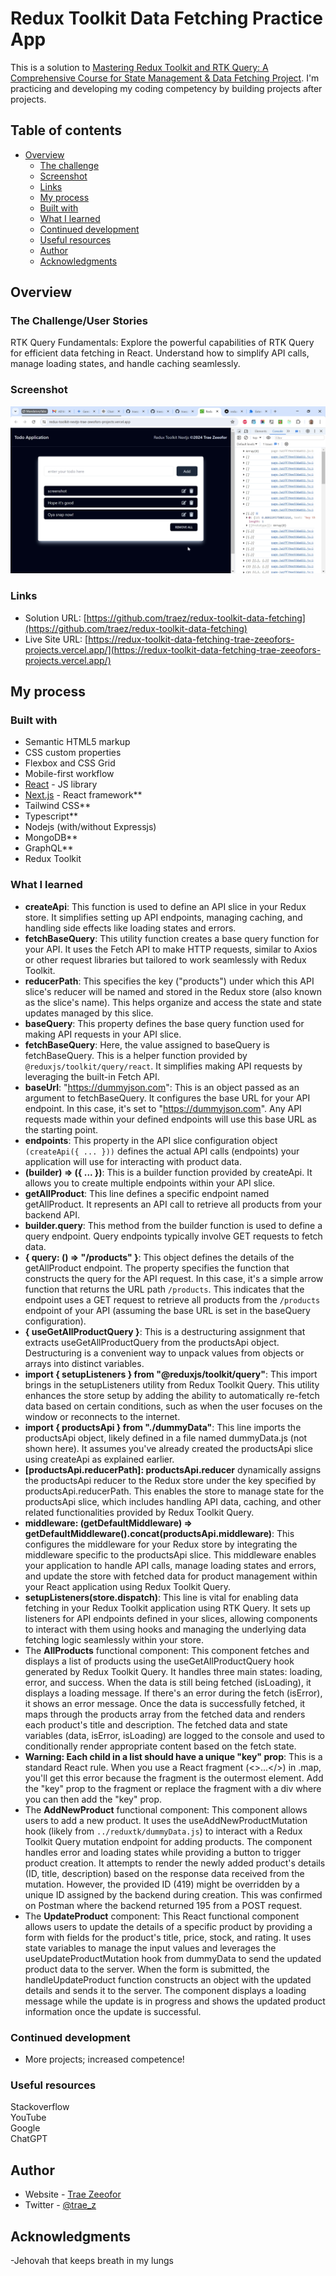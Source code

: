 # Redux Toolkit Data Fetching Practice App

This is a solution to [Mastering Redux Toolkit and RTK Query: A Comprehensive Course for State Management & Data Fetching Project](ttps://www.youtube.com/watch?v=CI8VeG0GI-M&t=157s). I'm practicing and developing my coding competency by building projects after projects.

## Table of contents

- [Overview](#overview)
  - [The challenge](#the-challenge)
  - [Screenshot](#screenshot)
  - [Links](#links)
  - [My process](#my-process)
  - [Built with](#built-with)
  - [What I learned](#what-i-learned)
  - [Continued development](#continued-development)
  - [Useful resources](#useful-resources)
  - [Author](#author)
  - [Acknowledgments](#acknowledgments)

## Overview

### The Challenge/User Stories

RTK Query Fundamentals: Explore the powerful capabilities of RTK Query for efficient data fetching in React. Understand how to simplify API calls, manage loading states, and handle caching seamlessly.

### Screenshot

![](public/screenshot-desktop.png)

### Links

- Solution URL: [https://github.com/traez/redux-toolkit-data-fetching](https://github.com/traez/redux-toolkit-data-fetching)
- Live Site URL: [https://redux-toolkit-data-fetching-trae-zeeofors-projects.vercel.app/](https://redux-toolkit-data-fetching-trae-zeeofors-projects.vercel.app/)

## My process

### Built with

- Semantic HTML5 markup
- CSS custom properties
- Flexbox and CSS Grid
- Mobile-first workflow
- [React](https://reactjs.org/) - JS library
- [Next.js](https://nextjs.org/) - React framework**
- Tailwind CSS**
- Typescript**
- Nodejs (with/without Expressjs)
- MongoDB**  
- GraphQL**    
- Redux Toolkit 

### What I learned
 
- **createApi**: This function is used to define an API slice in your Redux store. It simplifies setting up API endpoints, managing caching, and handling side effects like loading states and errors.
- **fetchBaseQuery**: This utility function creates a base query function for your API. It uses the Fetch API to make HTTP requests, similar to Axios or other request libraries but tailored to work seamlessly with Redux Toolkit. 
- **reducerPath**: This specifies the key ("products") under which this API slice's reducer will be named and stored in the Redux store (also known as the slice's name). This helps organize and access the state and state updates managed by this slice. 
- **baseQuery**: This property defines the base query function used for making API requests in your API slice.  
- **fetchBaseQuery**: Here, the value assigned to baseQuery is fetchBaseQuery. This is a helper function provided by `@reduxjs/toolkit/query/react`. It simplifies making API requests by leveraging the built-in Fetch API. 
- **baseUrl**: "https://dummyjson.com": This is an object passed as an argument to fetchBaseQuery. It configures the base URL for your API endpoint. In this case, it's set to "https://dummyjson.com". Any API requests made within your defined endpoints will use this base URL as the starting point.
- **endpoints**: This property in the API slice configuration object `(createApi({ ... }))` defines the actual API calls (endpoints) your application will use for interacting with product data. 
- **(builder) => ({ ... })**: This is a builder function provided by createApi. It allows you to create multiple endpoints within your API slice.  
- **getAllProduct**: This line defines a specific endpoint named getAllProduct. It represents an API call to retrieve all products from your backend API. 
- **builder.query**: This method from the builder function is used to define a query endpoint. Query endpoints typically involve GET requests to fetch data.
- **{ query: () => "/products" }**: This object defines the details of the getAllProduct endpoint. The property specifies the function that constructs the query for the API request. In this case, it's a simple arrow function that returns the URL path `/products`. This indicates that the endpoint uses a GET request to retrieve all products from the `/products` endpoint of your API (assuming the base URL is set in the baseQuery configuration). 
- **{ useGetAllProductQuery }**: This is a destructuring assignment that extracts useGetAllProductQuery from the productsApi object. Destructuring is a convenient way to unpack values from objects or arrays into distinct variables. 
- **import { setupListeners } from "@reduxjs/toolkit/query"**: This import brings in the setupListeners utility from Redux Toolkit Query. This utility enhances the store setup by adding the ability to automatically re-fetch data based on certain conditions, such as when the user focuses on the window or reconnects to the internet. 
- **import { productsApi } from "./dummyData"**: This line imports the productsApi object, likely defined in a file named dummyData.js (not shown here). It assumes you've already created the productsApi slice using createApi as explained earlier.
- **[productsApi.reducerPath]: productsApi.reducer** dynamically assigns the productsApi reducer to the Redux store under the key specified by productsApi.reducerPath. This enables the store to manage state for the productsApi slice, which includes handling API data, caching, and other related functionalities provided by Redux Toolkit Query. 
- **middleware: (getDefaultMiddleware) => getDefaultMiddleware().concat(productsApi.middleware)**: This configures the middleware for your Redux store by integrating the middleware specific to the productsApi slice. This middleware enables your application to handle API calls, manage loading states and errors, and update the store with fetched data for product management within your React application using Redux Toolkit Query.
- **setupListeners(store.dispatch)**: This line is vital for enabling data fetching in your Redux Toolkit application using RTK Query. It sets up listeners for API endpoints defined in your slices, allowing components to interact with them using hooks and managing the underlying data fetching logic seamlessly within your store. 
- The **AllProducts** functional component: This component fetches and displays a list of products using the useGetAllProductQuery hook generated by Redux Toolkit Query. It handles three main states: loading, error, and success. When the data is still being fetched (isLoading), it displays a loading message. If there's an error during the fetch (isError), it shows an error message. Once the data is successfully fetched, it maps through the products array from the fetched data and renders each product's title and description. The fetched data and state variables (data, isError, isLoading) are logged to the console and used to conditionally render appropriate content based on the fetch state.
- **Warning: Each child in a list should have a unique "key" prop**: This is a standard React rule. When you use a React fragment (<>...</>) in .map, you'll get this error because the fragment is the outermost element. Add the "key" prop to the fragment or replace the fragment with a div where you can then add the "key" prop.
- The **AddNewProduct** functional component: This component allows users to add a new product. It uses the useAddNewProductMutation hook (likely from `../reduxtk/dummyData.js`) to interact with a Redux Toolkit Query mutation endpoint for adding products. The component handles error and loading states while providing a button to trigger product creation. It attempts to render the newly added product's details (ID, title, description) based on the response data received from the mutation. However, the provided ID (419) might be overridden by a unique ID assigned by the backend during creation. This was confirmed on Postman where the backend returned 195 from a POST request.
- The **UpdateProduct** component: This React functional component allows users to update the details of a specific product by providing a form with fields for the product's title, price, stock, and rating. It uses state variables to manage the input values and leverages the useUpdateProductMutation hook from dummyData to send the updated product data to the server. When the form is submitted, the handleUpdateProduct function constructs an object with the updated details and sends it to the server. The component displays a loading message while the update is in progress and shows the updated product information once the update is successful. 

### Continued development

- More projects; increased competence!

### Useful resources

Stackoverflow  
YouTube  
Google  
ChatGPT

## Author

- Website - [Trae Zeeofor](https://github.com/traez)
- Twitter - [@trae_z](https://twitter.com/trae_z)

## Acknowledgments

-Jehovah that keeps breath in my lungs
